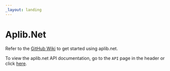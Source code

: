 ```yaml
---
_layout: landing
---
```


# Aplib.Net

Refer to the [GitHub Wiki](https://github.com/team-zomsa/aplib.net-research/wiki) to get started using aplib.net.


To view the aplib.net API documentation, go to the `API` page in the header or click [here](/aplib.net-research/api/Aplib.Core.html).